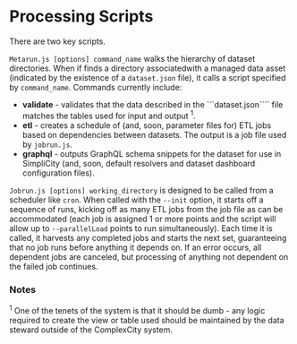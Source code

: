 # Processing Scripts

There are two key scripts.

```Metarun.js [options] command_name``` walks the hierarchy of dataset directories. When if finds a directory associatedwith a managed data asset (indicated by the existence of a ```dataset.json``` file), it calls a script specified by ```command_name```. Commands currently include:

* __validate__ - validates that the data described in the ```dataset.json```` file matches the tables used for input and output <sup>1</sup>.
* __etl__ - creates a schedule of (and, soon, parameter files for) ETL jobs based on dependencies between datasets. The output is a job file used by ```jobrun.js```.
* __graphql__ - outputs GraphQL schema snippets for the dataset for use in SimpliCity (and, soon, default resolvers and dataset dashboard configuration files).

```Jobrun.js [options] working_directory``` is designed to be called from a scheduler like ```cron```. When called with the ```--init``` option, it starts off a sequence of runs, kicking off as many ETL jobs from the job file as can be accommodated (each job is assigned 1 or more points and the script will allow up to ```--parallelLoad``` points to run simultaneously). Each time it is called, it harvests any completed jobs and starts the next set, guaranteeing that no job runs before anything it depends on. If an error occurs, all dependent jobs are canceled, but processing of anything not dependent on the failed job continues.

### Notes

<sup>1</sup> One of the tenets of the system is that it should be dumb - any logic required to create the view or table used should be maintained by the data steward outside of the ComplexCity system.
